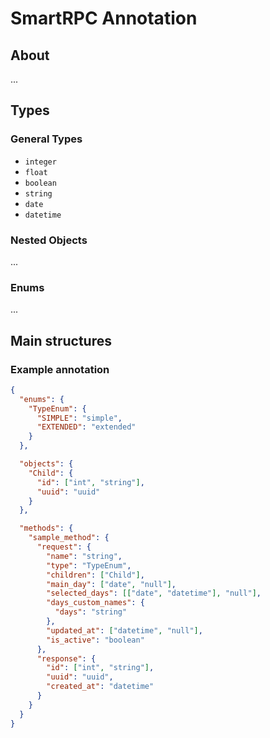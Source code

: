 # SmartRPC Annotation

## About

...

## Types

### General Types

 - `integer`
 - `float`
 - `boolean`
 - `string`
 - `date`
 - `datetime`

### Nested Objects

...

### Enums

...

## Main structures

### Example annotation

```json
{
  "enums": {
    "TypeEnum": {
      "SIMPLE": "simple",
      "EXTENDED": "extended"
    }
  },

  "objects": {
    "Child": {
      "id": ["int", "string"],
      "uuid": "uuid"
    }
  },

  "methods": {
    "sample_method": {
      "request": {
        "name": "string",
        "type": "TypeEnum",
        "children": ["Child"],
        "main_day": ["date", "null"],
        "selected_days": [["date", "datetime"], "null"],
        "days_custom_names": {
          "days": "string"
        },
        "updated_at": ["datetime", "null"],
        "is_active": "boolean"
      },
      "response": {
        "id": ["int", "string"],
        "uuid": "uuid",
        "created_at": "datetime"
      }
    }
  }
}
```


